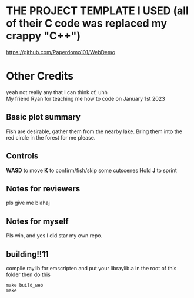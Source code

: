 # THE PROJECT TEMPLATE I USED (all of their C code was replaced my crappy "C++")
https://github.com/Paperdomo101/WebDemo

# Other Credits
yeah not really any that I can think of, uhh
<br> My friend Ryan for teaching me how to code on January 1st 2023

## Basic plot summary
Fish are desirable, gather them from the nearby lake.
Bring them into the red circle in the forest for me please.

## Controls
**WASD** to move 
**K** to confirm/fish/skip some cutscenes
Hold **J** to sprint

## Notes for reviewers
pls give me blahaj

## Notes for myself
Pls win, and yes I did star my own repo.

## building!!11

compile raylib for emscripten and put your libraylib.a in the root of this folder
then do this
```
make build_web
make
```

